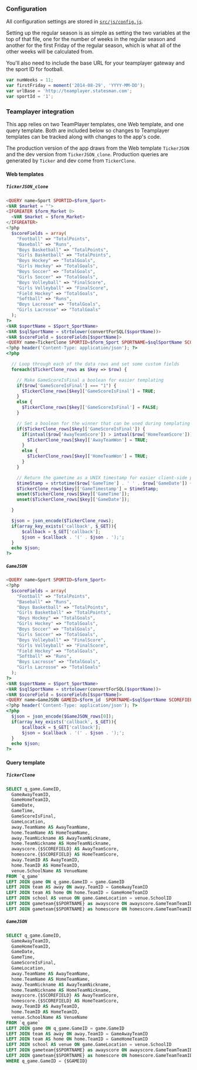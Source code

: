 ### Configuration

All configuration settings are stored in [`src/js/config.js`](src/js/config.js).

Setting up the regular season is as simple as setting the two variables at the top of that file, one for the number of weeks in the regular season and another for the first Friday of the regular season, which is what all of the other weeks will be calculated from.

You'll also need to include the base URL for your teamplayer gateway and the sport ID for football.

```javascript
var numWeeks = 11;
var firstFriday = moment('2014-08-29', 'YYYY-MM-DD');
var urlBase = 'http://teamplayer.statesman.com';
var sportId = '1';
```

### Teamplayer integration

This app relies on two TeamPlayer templates, one Web template, and one query template. Both are included below so changes to Teamplayer templates can be tracked along with changes to the app's code.

The production version of the app draws from the Web template `TickerJSON` and the dev version from `TickerJSON_clone`. Production queries are generated by `Ticker` and dev come from `TickerClone`.

#### Web templates

##### `TickerJSON_clone`
```php
<QUERY name=Sport SPORTID=$form_Sport>
<VAR $market = "">
<IFGREATER $form_Market 0>
  <VAR $market = $form_Market>
</IFGREATER>
<?php
  $scoreFields = array(
    "Football" => "TotalPoints",
    "Baseball" => "Runs",
    "Boys Basketball" => "TotalPoints",
    "Girls Basketball" => "TotalPoints",
    "Boys Hockey" => "TotalGoals",
    "Girls Hockey" => "TotalGoals",
    "Boys Soccer" => "TotalGoals",
    "Girls Soccer" => "TotalGoals",
    "Boys Volleyball" => "FinalScore",
    "Girls Volleyball" => "FinalScore",
    "Field Hockey" => "TotalGoals",
    "Softball" => "Runs",
    "Boys Lacrosse" => "TotalGoals",
    "Girls Lacrosse" => "TotalGoals"
  );
?>
<VAR $sportName = $Sport_SportName>
<VAR $sqlSportName = strtolower(convertForSQL($sportName))>
<VAR $scoreField = $scoreFields[$sportName]>
<QUERY name=TickerClone SPORTID=$form_Sport SPORTNAME=$sqlSportName SCOREFIELD=$scoreField STARTDATE=$form_StartDate ENDDATE=$form_EndDate MARKET=$market>
<?php header('Content-Type: application/json'); ?>
<?php

  // Loop through each of the data rows and set some custom fields
  foreach($TickerClone_rows as $key => $row) {

    // Make GameScoreIsFinal a boolean for easier templating
    if($row['GameScoreIsFinal'] === "1") {
      $TickerClone_rows[$key]['GameScoreIsFinal'] = TRUE;
    }
    else {
      $TickerClone_rows[$key]['GameScoreIsFinal'] = FALSE;
    }

    // Set a boolean for the winner that can be used during templating
    if($TickerClone_rows[$key]['GameScoreIsFinal']) {
      if(intval($row['AwayTeamScore']) > intval($row['HomeTeamScore'])) {
        $TickerClone_rows[$key]['AwayTeamWon'] = TRUE;
      }
      else {
        $TickerClone_rows[$key]['HomeTeamWon'] = TRUE;
      }
    }

    // Return the gametime as a UNIX timestamp for easier client-side parsing
    $timeStamp = strtotime($row['GameTime'] . ' ' . $row['GameDate']) + 3600;
    $TickerClone_rows[$key]['GameTimestamp'] = $timeStamp;
    unset($TickerClone_rows[$key]['GameTime']);
    unset($TickerClone_rows[$key]['GameDate']);

  }

  $json = json_encode($TickerClone_rows);
  if(array_key_exists('callback', $_GET)){
      $callback = $_GET['callback'];
      $json = $callback . '(' . $json . ');';
  }
  echo $json;
?>
```

##### `GameJSON`
```php
<QUERY name=Sport SPORTID=$form_Sport>
<?php
  $scoreFields = array(
    "Football" => "TotalPoints",
    "Baseball" => "Runs",
    "Boys Basketball" => "TotalPoints",
    "Girls Basketball" => "TotalPoints",
    "Boys Hockey" => "TotalGoals",
    "Girls Hockey" => "TotalGoals",
    "Boys Soccer" => "TotalGoals",
    "Girls Soccer" => "TotalGoals",
    "Boys Volleyball" => "FinalScore",
    "Girls Volleyball" => "FinalScore",
    "Field Hockey" => "TotalGoals",
    "Softball" => "Runs",
    "Boys Lacrosse" => "TotalGoals",
    "Girls Lacrosse" => "TotalGoals"
  );
?>
<VAR $sportName = $Sport_SportName>
<VAR $sqlSportName = strtolower(convertForSQL($sportName))>
<VAR $scoreField = $scoreFields[$sportName]>
<QUERY name=GameJSON GAMEID=$form_id  SPORTNAME=$sqlSportName SCOREFIELD=$scoreField>
<?php header('Content-Type: application/json'); ?>
<?php
  $json = json_encode($GameJSON_rows[0]);
  if(array_key_exists('callback', $_GET)){
      $callback = $_GET['callback'];
      $json = $callback . '(' . $json . ');';
  }
  echo $json;
?>
```

#### Query template

##### `TickerClone`
```sql
SELECT q_game.GameID,
  GameAwayTeamID,
  GameHomeTeamID,
  GameDate,
  GameTime,
  GameScoreIsFinal,
  GameLocation,
  away.TeamName AS AwayTeamName,
  home.TeamName AS HomeTeamName,
  away.TeamNickname AS AwayTeamNickname,
  home.TeamNickname AS HomeTeamNickname,
  awayscore.{$SCOREFIELD} AS AwayTeamScore,
  homescore.{$SCOREFIELD} AS HomeTeamScore,
  away.TeamID AS AwayTeamID,
  home.TeamID AS HomeTeamID,
  venue.SchoolName AS VenueName
FROM `q_game`
LEFT JOIN game ON q_game.GameID = game.GameID
LEFT JOIN team AS away ON away.TeamID = GameAwayTeamID
LEFT JOIN team AS home ON home.TeamID = GameHomeTeamID
LEFT JOIN school AS venue ON game.GameLocation = venue.SchoolID
LEFT JOIN gameteam{$SPORTNAME} as awayscore ON awayscore.GameTeamTeamID = GameAwayTeamID AND awayscore.GameTeamGameID = q_game.GameID
LEFT JOIN gameteam{$SPORTNAME} as homescore ON homescore.GameTeamTeamID = GameHomeTeamID AND homescore.GameTeamGameID = q_game.GameID WHERE GameActive = 1 AND GameSportID = {$SPORTID} AND GameDate >= '{$STARTDATE}' AND GameDate <= '{$ENDDATE}'
```

##### `GameJSON`
```sql
SELECT q_game.GameID,
  GameAwayTeamID,
  GameHomeTeamID,
  GameDate,
  GameTime,
  GameScoreIsFinal,
  GameLocation,
  away.TeamName AS AwayTeamName,
  home.TeamName AS HomeTeamName,
  away.TeamNickname AS AwayTeamNickname,
  home.TeamNickname AS HomeTeamNickname,
  awayscore.{$SCOREFIELD} AS AwayTeamScore,
  homescore.{$SCOREFIELD} AS HomeTeamScore,
  away.TeamID AS AwayTeamID,
  home.TeamID AS HomeTeamID,
  venue.SchoolName AS VenueName
FROM `q_game`
LEFT JOIN game ON q_game.GameID = game.GameID
LEFT JOIN team AS away ON away.TeamID = GameAwayTeamID
LEFT JOIN team AS home ON home.TeamID = GameHomeTeamID
LEFT JOIN school AS venue ON game.GameLocation = venue.SchoolID
LEFT JOIN gameteam{$SPORTNAME} as awayscore ON awayscore.GameTeamTeamID = GameAwayTeamID AND awayscore.GameTeamGameID = q_game.GameID
LEFT JOIN gameteam{$SPORTNAME} as homescore ON homescore.GameTeamTeamID = GameHomeTeamID AND homescore.GameTeamGameID = q_game.GameID
WHERE q_game.GameID = {$GAMEID}
```
